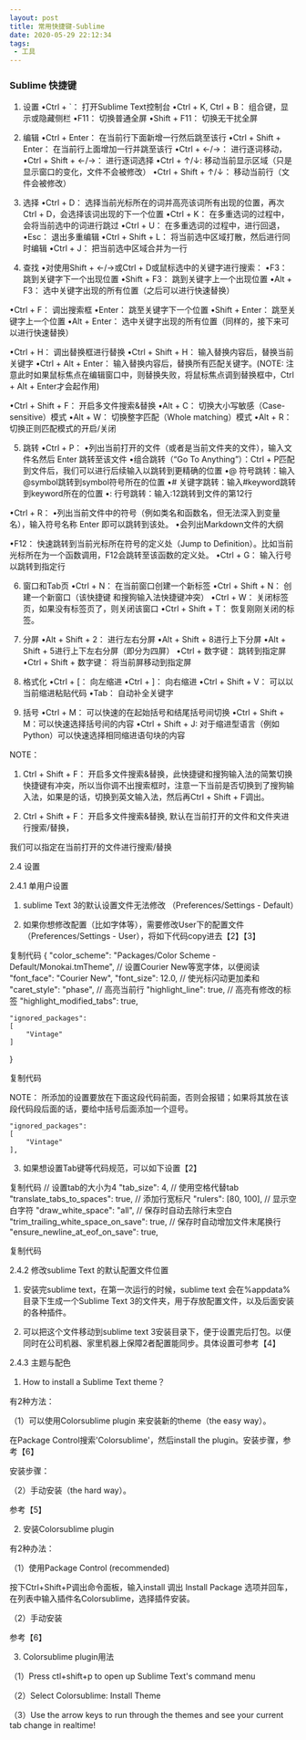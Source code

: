 ```yaml
---
layout: post
title: 常用快捷键-Sublime
date: 2020-05-29 22:12:34
tags: 
 - 工具
---
```


### Sublime 快捷键

1. 设置
    •Ctrl + `： 打开Sublime Text控制台
    •Ctrl + K, Ctrl + B： 组合键，显示或隐藏侧栏
    •F11： 切换普通全屏
    •Shift + F11： 切换无干扰全屏

2. 编辑
    •Ctrl + Enter： 在当前行下面新增一行然后跳至该行
    •Ctrl + Shift + Enter： 在当前行上面增加一行并跳至该行
    •Ctrl + ←/→： 进行逐词移动，
    •Ctrl + Shift + ←/→： 进行逐词选择
    •Ctrl + ↑/↓: 移动当前显示区域（只是显示窗口的变化，文件不会被修改）
    •Ctrl + Shift + ↑/↓： 移动当前行（文件会被修改）

3. 选择
    •Ctrl + D： 选择当前光标所在的词并高亮该词所有出现的位置，再次Ctrl + D，会选择该词出现的下一个位置
    •Ctrl + K： 在多重选词的过程中，会将当前选中的词进行跳过
    •Ctrl + U： 在多重选词的过程中，进行回退，
    •Esc： 退出多重编辑
    •Ctrl + Shift + L： 将当前选中区域打散，然后进行同时编辑
    •Ctrl + J： 把当前选中区域合并为一行

4. 查找
    •对使用Shift + ←/→或Ctrl + D或鼠标选中的关键字进行搜索： •F3： 跳到关键字下一个出现位置
    •Shift + F3： 跳到关键字上一个出现位置
    •Alt + F3： 选中关键字出现的所有位置（之后可以进行快速替换）

•Ctrl + F： 调出搜索框 •Enter： 跳至关键字下一个位置
•Shift + Enter： 跳至关键字上一个位置
•Alt + Enter： 选中关键字出现的所有位置（同样的，接下来可以进行快速替换）

•Ctrl + H： 调出替换框进行替换 •Ctrl + Shift + H： 输入替换内容后，替换当前关键字
•Ctrl + Alt + Enter： 输入替换内容后，替换所有匹配关键字。(NOTE: 注意此时如果鼠标焦点在编辑窗口中，则替换失败，将鼠标焦点调到替换框中，Ctrl + Alt + Enter才会起作用)

•Ctrl + Shift + F： 开启多文件搜索&替换
•Alt + C： 切换大小写敏感（Case-sensitive）模式
•Alt + W： 切换整字匹配（Whole matching）模式
•Alt + R： 切换正则匹配模式的开启/关闭

5. 跳转
•Ctrl + P： •列出当前打开的文件（或者是当前文件夹的文件），输入文件名然后 Enter 跳转至该文件
•组合跳转（“Go To Anything”）：Ctrl + P匹配到文件后，我们可以进行后续输入以跳转到更精确的位置 •@ 符号跳转：输入@symbol跳转到symbol符号所在的位置
•# 关键字跳转：输入#keyword跳转到keyword所在的位置
•: 行号跳转：输入:12跳转到文件的第12行


•Ctrl + R：  •列出当前文件中的符号（例如类名和函数名，但无法深入到变量名），输入符号名称 Enter 即可以跳转到该处。
•会列出Markdown文件的大纲

•F12： 快速跳转到当前光标所在符号的定义处（Jump to Definition）。比如当前光标所在为一个函数调用，F12会跳转至该函数的定义处。
•Ctrl + G： 输入行号以跳转到指定行

6. 窗口和Tab页
•Ctrl + N： 在当前窗口创建一个新标签
•Ctrl + Shift + N： 创建一个新窗口（该快捷键 和搜狗输入法快捷键冲突）
•Ctrl + W： 关闭标签页，如果没有标签页了，则关闭该窗口
•Ctrl + Shift + T： 恢复刚刚关闭的标签。

7. 分屏
•Alt + Shift + 2： 进行左右分屏 
•Alt + Shift + 8进行上下分屏
•Alt + Shift + 5进行上下左右分屏（即分为四屏） 
•Ctrl + 数字键： 跳转到指定屏
•Ctrl + Shift + 数字键： 将当前屏移动到指定屏

8. 格式化
•Ctrl + [： 向左缩进
•Ctrl + ]： 向右缩进
•Ctrl + Shift + V： 可以以当前缩进粘贴代码
•Tab： 自动补全关键字

9. 括号
•Ctrl + M： 可以快速的在起始括号和结尾括号间切换
•Ctrl + Shift + M：可以快速选择括号间的内容
•Ctrl + Shift + J: 对于缩进型语言（例如Python）可以快速选择相同缩进语句块的内容

NOTE：

1. Ctrl + Shift + F： 开启多文件搜索&替换，此快捷键和搜狗输入法的简繁切换快捷键有冲突，所以当你调不出搜索框时，注意一下当前是否切换到了搜狗输入法，如果是的话，切换到英文输入法，然后再Ctrl + Shift + F调出。

2. Ctrl + Shift + F： 开启多文件搜索&替换, 默认在当前打开的文件和文件夹进行搜索/替换，



我们可以指定在当前打开的文件进行搜索/替换



2.4 设置

2.4.1 单用户设置

1. sublime Text 3的默认设置文件无法修改 （Preferences/Settings - Default）

2. 如果你想修改配置（比如字体等），需要修改User下的配置文件（Preferences/Settings - User），将如下代码copy进去【2】【3】


复制代码
{
    "color_scheme": "Packages/Color Scheme - Default/Monokai.tmTheme",
    // 设置Courier New等宽字体，以便阅读
    "font_face": "Courier New",
    "font_size": 12.0,
    // 使光标闪动更加柔和
    "caret_style": "phase",
    // 高亮当前行
    "highlight_line": true,
    // 高亮有修改的标签
    "highlight_modified_tabs": true,

    "ignored_packages":
    [
        "Vintage"
    ]
}

复制代码

NOTE： 所添加的设置要放在下面这段代码前面，否则会报错；如果将其放在该段代码段后面的话，要给中括号后面添加一个逗号。

    "ignored_packages":
    [
        "Vintage"
    ],

3. 如果想设置Tab键等代码规范，可以如下设置【2】


复制代码
    // 设置tab的大小为4
    "tab_size": 4,
    // 使用空格代替tab
    "translate_tabs_to_spaces": true,
    // 添加行宽标尺
    "rulers": [80, 100],
    // 显示空白字符
    "draw_white_space": "all",
    // 保存时自动去除行末空白
    "trim_trailing_white_space_on_save": true,
    // 保存时自动增加文件末尾换行
    "ensure_newline_at_eof_on_save": true, 

复制代码

2.4.2 修改sublime Text 的默认配置文件位置

1. 安装完sublime text，在第一次运行的时候，sublime text 会在%appdata%目录下生成一个Sublime Text 3的文件夹，用于存放配置文件，以及后面安装的各种插件。

2. 可以把这个文件移动到sublime text 3安装目录下，便于设置完后打包。以便同时在公司机器、家里机器上保障2者配置能同步。具体设置可参考【4】

2.4.3 主题与配色

1. How to install a Sublime Text theme？

有2种方法：

（1）可以使用Colorsublime plugin 来安装新的theme（the easy way）。

在Package Control搜索'Colorsublime'，然后install the plugin。安装步骤，参考【6】

安装步骤：

（2）手动安装（the hard way）。

参考【5】

2. 安装Colorsublime plugin

有2种办法：

（1）使用Package Control (recommended)

按下Ctrl+Shift+P调出命令面板，输入install 调出 Install Package 选项并回车，在列表中输入插件名Colorsublime，选择插件安装。

（2）手动安装

参考【6】

3. Colorsublime plugin用法

（1）Press ctl+shift+p to open up Sublime Text's command menu

（2）Select Colorsublime: Install Theme

（3）Use the arrow keys to run through the themes and see your current tab change in realtime!
